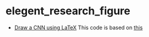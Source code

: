 # elegent_research_figure

- [Draw a CNN using LaTeX](https://github.com/dymwan/elegent_research_figure/tree/main/CNN_architecture)
  This code is based on [this](https://github.com/xiaohanyu/awesome-tikz)
